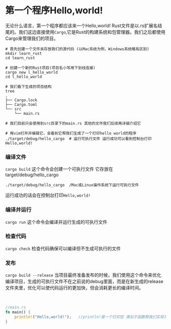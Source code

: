 # 第一个程序Hello,world!

无论什么语言，第一个程序都应该来一个Hello,world!
Rust文件是以.rs扩展名结尾的。我们这边直接使用`Cargo`,它是Rust的构建系统和包管理器。我们之后都使用Cargo来管理我们的项目。

```consle
# 首先创建一个文件夹存放我们的源代码 (以Mac系统为例，Windows系统略有区别)
mkdir learn_rust
cd learn_rust

# 创建一个新的Rust项目(项目名小写用下划线连接)
cargo new l_hello_world
cd l_hello_world

# 我们看下生成的项目结构
tree 
.
├── Cargo.lock
├── Cargo.toml
└── src
    └── main.rs

# 我们目前只会使用到src目录下的main.rs 其他的文件我们后续再详细介绍它

# 用vim打开并编辑它，会看到它帮我们生成了一个打印hello world的程序
./target/debug/hello_cargo  # 运行可执行文件 运行成功可以看到控制台打印Hello,world!

```
### 编译文件
`cargo build` 这个命令会创建一个可执行文件 它存放在 target/debug/hello_cargo

```consle
./target/debug/hello_cargo  /Mac或Linux操作系统下运行可执行文件
```
运行成功的话会在控制台打印`Hello,world!`

### 编译并运行
`cargo run` 这个命令会编译并运行生成的可执行文件

### 检查代码
`cargo check` 检查代码确保可以编译但不生成可执行的文件

### 发布
`cargo build --release` 当项目最终准备发布的时候，我们使用这个命令来优化编译项目，生成的可执行文件不在之前说的debug里面，而是在新生成的release文件夹里，优化可以使代码运行的更加快，但会消耗更长的编译时间。

<br/>

```rust
//main.rs
fn main() {  
    println!("Hello,world!");   //println!是一个打印宏 类似于函数帮我们实现某一些功能 宏后面都有一个！
}
```